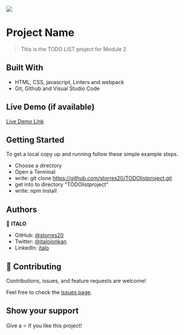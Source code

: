 ![](https://img.shields.io/badge/Microverse-blueviolet)

# Project Name

> This is the TODO LIST project for Module 2

## Built With

- HTML, CSS, javascript, Linters and webpack
- Git, Github and Visual Studio Code

## Live Demo (if available)

[Live Demo Link](https://storres20.github.io/TODOlistproject/)

## Getting Started

To get a local copy up and running follow these simple example steps.

- Choose a directory
- Open a Terminal
- write: git clone https://github.com/storres20/TODOlistproject.git
- get into to directory "TODOlistproject"
- write: npm install

## Authors

👤 **ITALO**

- GitHub: [@storres20](https://github.com/storres20)
- Twitter: [@italolonkan](https://twitter.com/italolonkan)
- LinkedIn: [italo](https://www.linkedin.com/in/italo-lon-kan/)


## 🤝 Contributing

Contributions, issues, and feature requests are welcome!

Feel free to check the [issues page](https://github.com/storres20/TODOlistproject/issues).

## Show your support

Give a ⭐️ if you like this project!
